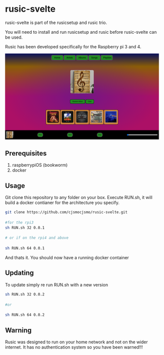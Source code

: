 # rusic-svelte

rusic-svelte is part of the rusicsetup and rusic trio.

You will need to install and run rusicsetup and rusic before rusic-svelte can
be used.

Rusic has been developed specifically for the Raspberry pi 3 and 4.  

![Project Screenshot](screenshot.png "width=450px")

## Prerequisites


1. raspberrypiOS (bookworm)
2. docker


## Usage

Git clone this repository to any folder on your box.
Execute RUN.sh, it will build a docker contianer for the architecture you specify.


```bash
git clone https://github.com/cjsmocjsmo/rusic-svelte.git

#for the rpi3
sh RUN.sh 32 0.0.1

# or if on the rpi4 and above

sh RUN.sh 64 0.0.1
```
And thats it.  You should now have a running docker container


## Updating

To update simply re run RUN.sh with a new version

```bash
sh RUN.sh 32 0.0.2

#or 

sh RUN.sh 64 0.0.2
```

## Warning

Rusic was designed to run on your home network and not on the wider internet.  It has no authentication system so you have been warned!!!